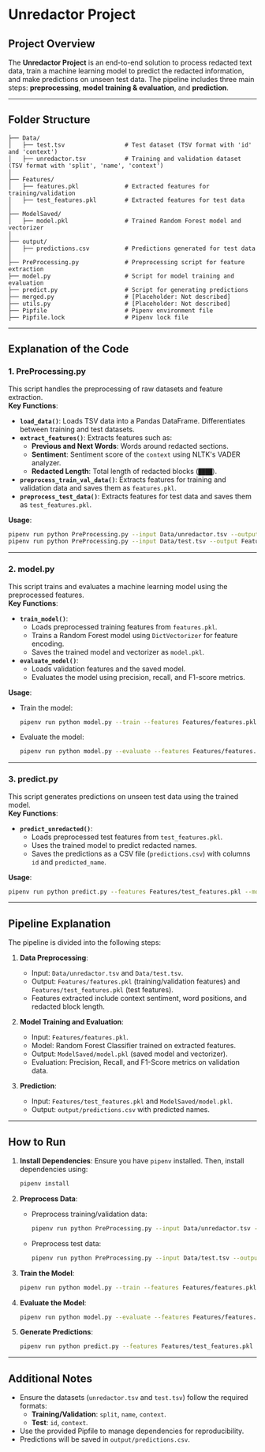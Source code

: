# Unredactor Project

## Project Overview
The **Unredactor Project** is an end-to-end solution to process redacted text data, train a machine learning model to predict the redacted information, and make predictions on unseen test data. The pipeline includes three main steps: **preprocessing**, **model training & evaluation**, and **prediction**.

---

## Folder Structure
```
├── Data/
│   ├── test.tsv                 # Test dataset (TSV format with 'id' and 'context')
│   ├── unredactor.tsv           # Training and validation dataset (TSV format with 'split', 'name', 'context')
│
├── Features/
│   ├── features.pkl             # Extracted features for training/validation
│   ├── test_features.pkl        # Extracted features for test data
│
├── ModelSaved/
│   ├── model.pkl                # Trained Random Forest model and vectorizer
│
├── output/
│   ├── predictions.csv          # Predictions generated for test data
│
├── PreProcessing.py             # Preprocessing script for feature extraction
├── model.py                     # Script for model training and evaluation
├── predict.py                   # Script for generating predictions
├── merged.py                    # [Placeholder: Not described]
├── utils.py                     # [Placeholder: Not described]
├── Pipfile                      # Pipenv environment file
├── Pipfile.lock                 # Pipenv lock file
```

---

## Explanation of the Code

### 1. **PreProcessing.py**
This script handles the preprocessing of raw datasets and feature extraction.  
**Key Functions**:
- **`load_data()`**: Loads TSV data into a Pandas DataFrame. Differentiates between training and test datasets.
- **`extract_features()`**: Extracts features such as:
  - **Previous and Next Words**: Words around redacted sections.
  - **Sentiment**: Sentiment score of the `context` using NLTK's VADER analyzer.
  - **Redacted Length**: Total length of redacted blocks (`████`).
- **`preprocess_train_val_data()`**: Extracts features for training and validation data and saves them as `features.pkl`.
- **`preprocess_test_data()`**: Extracts features for test data and saves them as `test_features.pkl`.

**Usage**:
```bash
pipenv run python PreProcessing.py --input Data/unredactor.tsv --output Features/ --data_type train
pipenv run python PreProcessing.py --input Data/test.tsv --output Features/ --data_type test
```

---

### 2. **model.py**
This script trains and evaluates a machine learning model using the preprocessed features.  
**Key Functions**:
- **`train_model()`**:
  - Loads preprocessed training features from `features.pkl`.
  - Trains a Random Forest model using `DictVectorizer` for feature encoding.
  - Saves the trained model and vectorizer as `model.pkl`.
- **`evaluate_model()`**:
  - Loads validation features and the saved model.
  - Evaluates the model using precision, recall, and F1-score metrics.

**Usage**:
- Train the model:
  ```bash
  pipenv run python model.py --train --features Features/features.pkl --model ModelSaved
  ```
- Evaluate the model:
  ```bash
  pipenv run python model.py --evaluate --features Features/features.pkl --model ModelSaved/model.pkl
  ```

---

### 3. **predict.py**
This script generates predictions on unseen test data using the trained model.  
**Key Functions**:
- **`predict_unredacted()`**:
  - Loads preprocessed test features from `test_features.pkl`.
  - Uses the trained model to predict redacted names.
  - Saves the predictions as a CSV file (`predictions.csv`) with columns `id` and `predicted_name`.

**Usage**:
```bash
pipenv run python predict.py --features Features/test_features.pkl --model ModelSaved/model.pkl --output output/predictions.csv
```

---

## Pipeline Explanation
The pipeline is divided into the following steps:

1. **Data Preprocessing**:
   - Input: `Data/unredactor.tsv` and `Data/test.tsv`.
   - Output: `Features/features.pkl` (training/validation features) and `Features/test_features.pkl` (test features).
   - Features extracted include context sentiment, word positions, and redacted block length.

2. **Model Training and Evaluation**:
   - Input: `Features/features.pkl`.
   - Model: Random Forest Classifier trained on extracted features.
   - Output: `ModelSaved/model.pkl` (saved model and vectorizer).
   - Evaluation: Precision, Recall, and F1-Score metrics on validation data.

3. **Prediction**:
   - Input: `Features/test_features.pkl` and `ModelSaved/model.pkl`.
   - Output: `output/predictions.csv` with predicted names.

---

## How to Run

1. **Install Dependencies**:
   Ensure you have `pipenv` installed. Then, install dependencies using:
   ```bash
   pipenv install
   ```

2. **Preprocess Data**:
   - Preprocess training/validation data:
     ```bash
     pipenv run python PreProcessing.py --input Data/unredactor.tsv --output Features/ --data_type train
     ```
   - Preprocess test data:
     ```bash
     pipenv run python PreProcessing.py --input Data/test.tsv --output Features/ --data_type test
     ```

3. **Train the Model**:
   ```bash
   pipenv run python model.py --train --features Features/features.pkl --model ModelSaved
   ```

4. **Evaluate the Model**:
   ```bash
   pipenv run python model.py --evaluate --features Features/features.pkl --model ModelSaved/model.pkl
   ```

5. **Generate Predictions**:
   ```bash
   pipenv run python predict.py --features Features/test_features.pkl --model ModelSaved/model.pkl --output output/predictions.csv
   ```

---

## Additional Notes
- Ensure the datasets (`unredactor.tsv` and `test.tsv`) follow the required formats:
  - **Training/Validation**: `split`, `name`, `context`.
  - **Test**: `id`, `context`.
- Use the provided Pipfile to manage dependencies for reproducibility.
- Predictions will be saved in `output/predictions.csv`.
